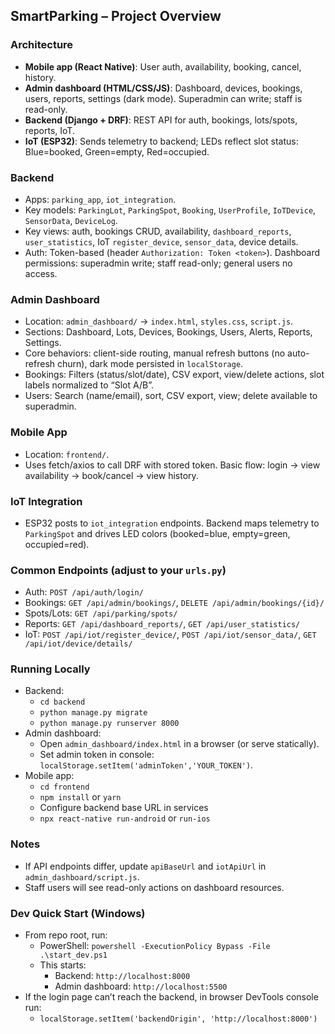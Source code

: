 ## SmartParking – Project Overview

### Architecture

- **Mobile app (React Native)**: User auth, availability, booking, cancel, history.
- **Admin dashboard (HTML/CSS/JS)**: Dashboard, devices, bookings, users, reports, settings (dark mode). Superadmin can write; staff is read-only.
- **Backend (Django + DRF)**: REST API for auth, bookings, lots/spots, reports, IoT.
- **IoT (ESP32)**: Sends telemetry to backend; LEDs reflect slot status: Blue=booked, Green=empty, Red=occupied.

### Backend

- Apps: `parking_app`, `iot_integration`.
- Key models: `ParkingLot`, `ParkingSpot`, `Booking`, `UserProfile`, `IoTDevice`, `SensorData`, `DeviceLog`.
- Key views: auth, bookings CRUD, availability, `dashboard_reports`, `user_statistics`, IoT `register_device`, `sensor_data`, device details.
- Auth: Token-based (header `Authorization: Token <token>`). Dashboard permissions: superadmin write; staff read-only; general users no access.

### Admin Dashboard

- Location: `admin_dashboard/` → `index.html`, `styles.css`, `script.js`.
- Sections: Dashboard, Lots, Devices, Bookings, Users, Alerts, Reports, Settings.
- Core behaviors: client-side routing, manual refresh buttons (no auto-refresh churn), dark mode persisted in `localStorage`.
- Bookings: Filters (status/slot/date), CSV export, view/delete actions, slot labels normalized to “Slot A/B”.
- Users: Search (name/email), sort, CSV export, view; delete available to superadmin.

### Mobile App

- Location: `frontend/`.
- Uses fetch/axios to call DRF with stored token. Basic flow: login → view availability → book/cancel → view history.

### IoT Integration

- ESP32 posts to `iot_integration` endpoints. Backend maps telemetry to `ParkingSpot` and drives LED colors (booked=blue, empty=green, occupied=red).

### Common Endpoints (adjust to your `urls.py`)

- Auth: `POST /api/auth/login/`
- Bookings: `GET /api/admin/bookings/`, `DELETE /api/admin/bookings/{id}/`
- Spots/Lots: `GET /api/parking/spots/`
- Reports: `GET /api/dashboard_reports/`, `GET /api/user_statistics/`
- IoT: `POST /api/iot/register_device/`, `POST /api/iot/sensor_data/`, `GET /api/iot/device/details/`

### Running Locally

- Backend:
  - `cd backend`
  - `python manage.py migrate`
  - `python manage.py runserver 8000`
- Admin dashboard:
  - Open `admin_dashboard/index.html` in a browser (or serve statically).
  - Set admin token in console: `localStorage.setItem('adminToken','YOUR_TOKEN')`.
- Mobile app:
  - `cd frontend`
  - `npm install` or `yarn`
  - Configure backend base URL in services
  - `npx react-native run-android` or `run-ios`

### Notes

- If API endpoints differ, update `apiBaseUrl` and `iotApiUrl` in `admin_dashboard/script.js`.
- Staff users will see read-only actions on dashboard resources.

### Dev Quick Start (Windows)

- From repo root, run:
  - PowerShell: `powershell -ExecutionPolicy Bypass -File .\start_dev.ps1`
  - This starts:
    - Backend: `http://localhost:8000`
    - Admin dashboard: `http://localhost:5500`
- If the login page can’t reach the backend, in browser DevTools console run:
  - `localStorage.setItem('backendOrigin', 'http://localhost:8000')`
